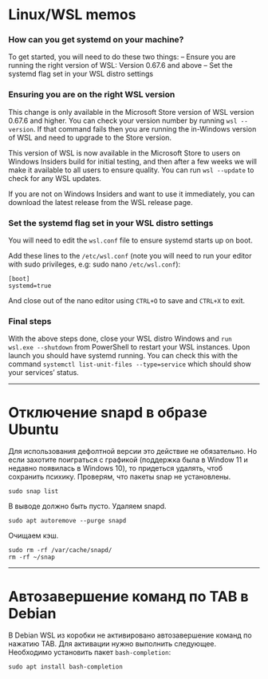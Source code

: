 # Linux/WSL memos

### How can you get systemd on your machine?

To get started, you will need to do these two things: – Ensure you are running the right version of WSL: Version 0.67.6 and above – Set the systemd flag set in your WSL distro settings
### Ensuring you are on the right WSL version

This change is only available in the Microsoft Store version of WSL version 0.67.6 and higher. You can check your version number by running `wsl --version`. If that command fails then you are running the in-Windows version of WSL and need to upgrade to the Store version.

This version of WSL is now available in the Microsoft Store to users on Windows Insiders build for initial testing, and then after a few weeks we will make it available to all users to ensure quality. You can run `wsl --update` to check for any WSL updates.

If you are not on Windows Insiders and want to use it immediately, you can download the latest release from the WSL release page.

### Set the systemd flag set in your WSL distro settings

You will need to edit the `wsl.conf` file to ensure systemd starts up on boot.

Add these lines to the `/etc/wsl.conf` (note you will need to run your editor with sudo privileges, e.g: sudo nano `/etc/wsl.conf`):

```
[boot]
systemd=true
```

And close out of the nano editor using `CTRL+O` to save and `CTRL+X` to exit.

### Final steps

With the above steps done, close your WSL distro Windows and `run wsl.exe --shutdown` from PowerShell to restart your WSL instances. Upon launch you should have systemd running. You can check this with the command `systemctl list-unit-files --type=service` which should show your services’ status.

---
# Отключение snapd в образе Ubuntu
Для использования дефолтной версии это действие не обязательно. Но если захотите поиграться с графикой (поддержка была в Window 11 и недавно появилась в Windows 10), то придеться удалять, чтоб сохранить психику.
Проверям, что пакеты snap не установлены.
```
sudo snap list
```
В выводе должно быть пусто.
Удаляем snapd.
```
sudo apt autoremove --purge snapd
```
Очищаем кэш.
```
sudo rm -rf /var/cache/snapd/
rm -rf ~/snap
```
---
# Автозавершение команд по TAB в Debian
В Debian WSL из коробки не активировано автозавершение команд по нажатию TAB. Для активации нужно выполнить следующее.
Необходимо установить пакет `bash-completion`:
```
sudo apt install bash-completion
```
